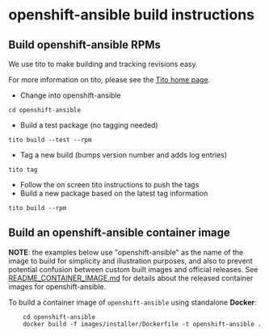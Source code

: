 # openshift-ansible build instructions

## Build openshift-ansible RPMs

We use tito to make building and tracking revisions easy.

For more information on tito, please see the [Tito home page](https://github.com/dgoodwin/tito "Tito home page").

- Change into openshift-ansible
```
cd openshift-ansible
```
- Build a test package (no tagging needed)
```
tito build --test --rpm
```
- Tag a new build (bumps version number and adds log entries)
```
tito tag
```
- Follow the on screen tito instructions to push the tags
- Build a new package based on the latest tag information
```
tito build --rpm
```

## Build an openshift-ansible container image

**NOTE**: the examples below use "openshift-ansible" as the name of the image to build for simplicity and illustration purposes, and also to prevent potential confusion between custom built images and official releases. See [README_CONTAINER_IMAGE.md](README_CONTAINER_IMAGE.md) for details about the released container images for openshift-ansible.

To build a container image of `openshift-ansible` using standalone **Docker**:

        cd openshift-ansible
        docker build -f images/installer/Dockerfile -t openshift-ansible .
